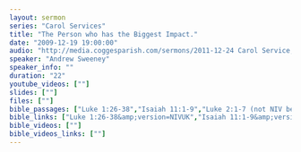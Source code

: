 ```yaml
---
layout: sermon
series: "Carol Services"
title: "The Person who has the Biggest Impact."
date: "2009-12-19 19:00:00"
audio: "http://media.coggesparish.com/sermons/2011-12-24 Carol Service, Andrew Sweeney.mp3"
speaker: "Andrew Sweeney"
speaker_info: ""
duration: "22"
youtube_videos: [""]
slides: [""]
files: [""]
bible_passages: ["Luke 1:26-38","Isaiah 11:1-9","Luke 2:1-7 (not NIV being read)","Luke 2:8-16","Isaiah 9:2, 6-7, 49:6","Matthew 2:1-12","John 1:1-14 (not NIV being read)", "John 1:1-14"]
bible_links: ["Luke 1:26-38&amp;version=NIVUK","Isaiah 11:1-9&amp;version=NIVUK","Luke 2:1-7&amp;version=NIVUK","Luke 2:8-16&amp;version=NIVUK","Isaiah 9:2, 6-7, 49:6&amp;version=NIVUK","Matthew 2:1-12&amp;version=NIVUK","John 1:1-14&amp;version=NIVUK","John 1:1-14&amp;version=NIVUK"]
bible_videos: [""]
bible_videos_links: [""]
---
```

